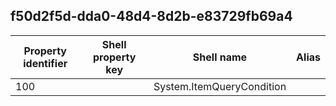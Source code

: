 ## f50d2f5d-dda0-48d4-8d2b-e83729fb69a4

Property identifier | Shell property key | Shell name | Alias
--- | --- | --- | ---
100 |  | System.ItemQueryCondition | 

